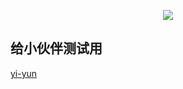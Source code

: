 
<p align="center">
    <img src="https://yiyun-1253940215.cos.ap-shanghai.myqcloud.com/20181020132531.png" class="full-image"/>
</p>

## 给小伙伴测试用

[yi-yun](https://yi-yun.github.io)